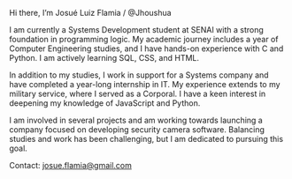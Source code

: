 Hi there, I’m Josué Luiz Flamia / @Jhoushua

I am currently a Systems Development student at SENAI with a strong foundation in programming logic. 
My academic journey includes a year of Computer Engineering studies, and I have hands-on experience with C and Python. I am actively learning SQL, CSS, and HTML.

In addition to my studies, I work in support for a Systems company and have completed a year-long internship in IT. 
My experience extends to my military service, where I served as a Corporal. I have a keen interest in deepening my knowledge of JavaScript and Python.

I am involved in several projects and am working towards launching a company focused on developing security camera software. 
Balancing studies and work has been challenging, but I am dedicated to pursuing this goal.

Contact: josue.flamia@gmail.com
<!---
Jhoushua/Jhoushua is a ✨ special ✨ repository because its `README.md` (this file) appears on your GitHub profile.
You can click the Preview link to take a look at your changes.
--->
